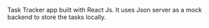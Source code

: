 Task Tracker app built with React Js.
It uses Json server as a mock backend to store the tasks locally.
